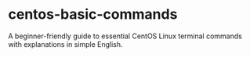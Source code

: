 # centos-basic-commands
A beginner-friendly guide to essential CentOS Linux terminal commands with explanations in simple English.
